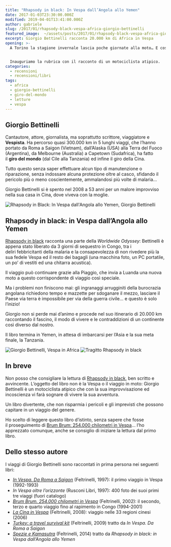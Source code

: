 ```yaml
---
title: "Rhapsody in black: In Vespa dall’Angola allo Yemen"
date: 2017-01-03T23:30:00.000Z
modified: 2019-04-01T13:41:00.000Z
author: gabriele
slug: /2017/01/rhapsody-black-vespa-africa-giorgio-bettinelli
featured_image:  ~/assets/posts/2017/01/rhapsody-black-vespa-africa-giorgio-bettinelli/featured_image.jpg
excerpt: Giorgio Bettinelli racconta 20.000 km di Africa in Vespa
opening: >-
  A Torino la stagione invernale lascia poche giornate alla moto… E così, un po’ per organizzare il nostro [#MaroccoInMoto](/categoria/viaggi/marocco), un po’ per sognare a due ruote, mi sono procurato qualche libro di viaggio.


  Inauguriamo la rubrica con il racconto di un motociclista atipico.
categories:
  - recensioni
  - recensioni/libri
tags:
  - africa
  - giorgio-bettinelli
  - giro-del-mondo
  - letture
  - vespa
---
```


## Giorgio Bettinelli

Cantautore, attore, giornalista, ma soprattutto scrittore, viaggiatore e **Vespista**. Ha percorso quasi 300.000 km in 5 lunghi viaggi, che l’hanno portato da Roma a Saigon (Vietnam), dall’Alaska (USA) alla Terra del Fuoco (Argentina), da Melbourne (Australia) a Capetown (Sudafrica), ha fatto il **giro del mondo** (dal Cile alla Tanzania) ed infine il giro della Cina.

Tutto questo senza saper effettuare alcun tipo di manutenzione o riparazione, senza indossare alcuna protezione oltre al casco, sfidando il pericolo più o meno coscientemente, ammalandosi più volte di malaria…

Giorgio Bettinelli si è spento nel 2008 a 53 anni per un malore improvviso nella sua casa in Cina, dove viveva con la moglie.

![Rhapsody in Black: In Vespa dall'Angola allo Yemen, Giorgio Bettinelli](~/assets/posts/2017/01/rhapsody-black-vespa-africa-giorgio-bettinelli/giorgio-bettinelli-rhapsody-in-black-cover.jpg "Bettinelli G., Rhapsody in Black: In Vespa dall’Angola allo Yemen, Feltrinelli, 2007, ISBN 9788807819742")

## Rhapsody in black: in Vespa dall’Angola allo Yemen

[Rhapsody in black](https://amzn.to/2KhqquB) racconta una parte della *Worldwide Odyssey*: Bettinelli è appena stato liberato da 3 giorni di sequestro in Congo, tra i deliri febbricitanti della malaria e la consapevolezza di non rivedere più la sua fedele Vespa ed il resto dei bagagli (una macchina foto, un PC portatile, un po’ di vestiti ed una chitarra acustica).

Il viaggio può continuare grazie alla Piaggio, che invia a Luanda una nuova moto a questo corrispondente di viaggio così speciale.

Ma i problemi non finiscono mai: gli ingranaggi arrugginiti della burocrazia angolana richiedono tempo e mazzette per sdoganare il mezzo, lasciare il Paese via terra è impossibile per via della guerra civile… e questo è solo l’inizio!

Giorgio non si perde mai d’animo e procede nel suo itinerario di 20.000 km raccontando il fascino, il modo di vivere e le contraddizioni di un continente così diverso dal nostro.

Il libro termina in Yemen, in attesa di imbarcarsi per l’Asia e la sua meta finale, la Tanzania.

![Giorgio Bettinelli, Vespa in Africa](~/assets/posts/2017/01/rhapsody-black-vespa-africa-giorgio-bettinelli/giorgio-bettinelli-africa.jpg "Giorgio Bettinelli in Africa con una delle 4 Vespa che l’hanno accompagnato intorno al mondo")
![Tragitto Rhapsody in black](~/assets/posts/2017/01/rhapsody-black-vespa-africa-giorgio-bettinelli/bettinelli-percorso-africa.jpg "Il tragitto percorso in Vespa tra le pagine di Rhapsody in black")

## In breve

Non posso che consigliare la lettura di [Rhapsody in black](https://amzn.to/2KhqquB), ben scritto e avvincente. L’oggetto del libro non è la Vespa o il viaggio in moto: Giorgio Bettinelli è un motociclista atipico che con la sua improvvisazione ed incoscienza vi farà sognare di vivere la sua avventura.

Un libro divertente, che non risparmia i pericoli e gli imprevisti che possono capitare in un viaggio del genere.

Ho scelto di leggere questo libro d’istinto, senza sapere che fosse il proseguimento di [Brum Brum: 254.000 chilometri in Vespa](http://amzn.to/2j6ntkZ)… l’ho apprezzato comunque, anche se consiglio di iniziare la lettura dal primo libro.

## Dello stesso autore

I viaggi di Giorgio Bettinelli sono raccontati in prima persona nei seguenti libri:

- [*In Vespa. Da Roma a Saigon*](http://amzn.to/2iAOTMR) (Feltrinelli, 1997): il primo viaggio in Vespa (1992-1993)
- *In Vespa oltre l’orizzonte* (Rusconi Libri, 1997): 400 foto dei suoi primi tre viaggi (fuori catalogo)
- [*Brum Brum. 254.000 chilometri in Vespa*](http://amzn.to/2j6ntkZ) (Feltrinelli, 2002): il secondo, terzo e quarto viaggio fino al rapimento in Congo (1994-2001)
- *[La Cina in Vespa](http://amzn.to/2j6te2j)* (Feltrinelli, 2008): viaggio nelle 33 regioni cinesi (2006)
- *[Turkey: a travel survival kit](http://amzn.to/2hPVR1X)* (Feltrinelli, 2009) tratto da *In Vespa. Da Roma a Saigon*
- [*Spezie e Kamasutra*](http://amzn.to/2j6mO39) (Feltrinelli, 2014) tratto da *Rhapsody in black: in Vespa dall’Angola allo Yemen*
